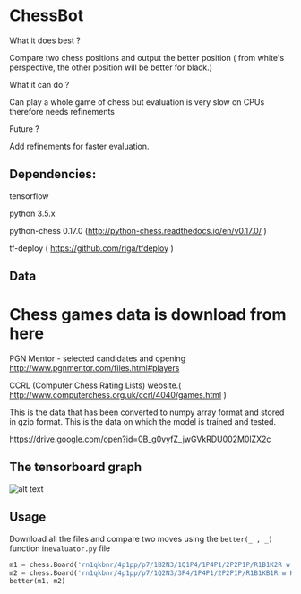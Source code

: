 # ChessBot

What it does best ?

Compare two chess positions and output the better position ( from white's perspective, the other position will be better for black.)

What it can do ?

Can play a whole game of chess but evaluation is very slow on CPUs therefore needs refinements

Future ?

Add refinements for faster evaluation.

## Dependencies:

tensorflow

python 3.5.x

python-chess 0.17.0 (http://python-chess.readthedocs.io/en/v0.17.0/ )

tf-deploy ( https://github.com/riga/tfdeploy )

## Data

# Chess games data is download from here

PGN Mentor - selected candidates and opening http://www.pgnmentor.com/files.html#players

CCRL (Computer Chess Rating Lists) website.( http://www.computerchess.org.uk/ccrl/4040/games.html )


This is the data that has been converted to numpy array format and stored in gzip format. This is the data on which the model is trained and tested.

https://drive.google.com/open?id=0B_g0vyfZ_jwGVkRDU002M0lZX2c

## The tensorboard graph

![alt text](https://github.com/vajjhala/ChessBot/blob/master/graph.png)

## Usage

Download all the files and  compare two moves using the `better(_ , _)` function in`evaluator.py` file 

``` python
m1 = chess.Board('rn1qkbnr/4p1pp/p7/1B2N3/1Q1P4/1P4P1/2P2P1P/R1B1K2R w KQkq - 0 10') # FEN of move 1
m2 = chess.Board('rn1qkbnr/4p1pp/p7/1Q2N3/3P4/1P4P1/2P2P1P/R1B1KB1R w KQkq - 0 10') # FEN of move 2
better(m1, m2)
```
